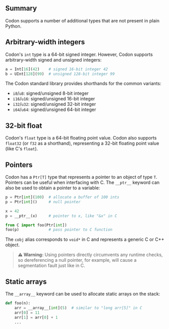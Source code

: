 ## Summary
Codon supports a number of additional types that are not present
in plain Python.

## Arbitrary-width integers

Codon's `int` type is a 64-bit signed integer. However, Codon
supports arbitrary-width signed and unsigned integers:

``` python
a = Int[16](42)    # signed 16-bit integer 42
b = UInt[128](99)  # unsigned 128-bit integer 99
```

The Codon standard library provides shorthands for the common
variants:

- `i8`/`u8`: signed/unsigned 8-bit integer
- `i16`/`u16`: signed/unsigned 16-bit integer
- `i32`/`u32`: signed/unsigned 32-bit integer
- `i64`/`u64`: signed/unsigned 64-bit integer

## 32-bit float

Codon's `float` type is a 64-bit floating point value. Codon
also supports `float32` (or `f32` as a shorthand), representing
a 32-bit floating point value (like C's `float`).

## Pointers

Codon has a `Ptr[T]` type that represents a pointer to an object
of type `T`. Pointers can be useful when interfacing with C. The
`__ptr__` keyword can also be used to obtain a pointer to a variable:

``` python
p = Ptr[int](100)  # allocate a buffer of 100 ints
p = Ptr[int]()     # null pointer

x = 42
p = __ptr__(x)     # pointer to x, like "&x" in C

from C import foo(Ptr[int])
foo(p)             # pass pointer to C function
```

The `cobj` alias corresponds to `void*` in C and represents a generic
C or C++ object.

> **⚠️ Warning:**
> Using pointers directly circumvents any runtime checks, so dereferencing a
> null pointer, for example, will cause a segmentation fault just like in C.

## Static arrays

The `__array__` keyword can be used to allocate static arrays on the stack:

``` python
def foo(n):
    arr = __array__[int](5)  # similar to "long arr[5]" in C
    arr[0] = 11
    arr[1] = arr[0] + 1
    ...
```
